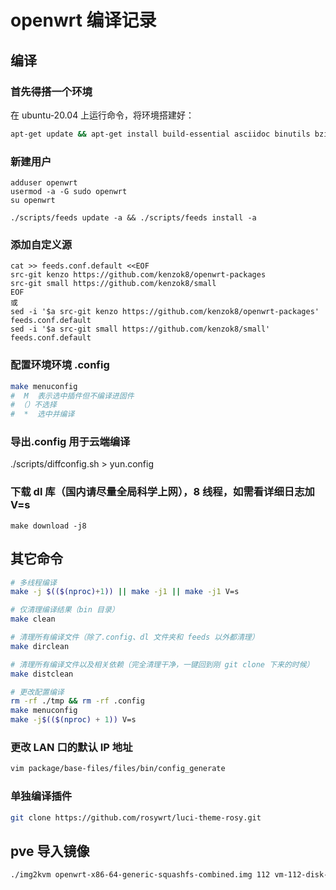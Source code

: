 # 

<!--
 * @Author: huzi
 * @Date: 2023-03-26 22:51:40
 * @LastEditTime: 2023-03-27 00:42:09
 * @FilePath: /hugo/blog/content/posts/first_post.md
 * @Description:
-->
<!-- ---
title: 'openwrt 编译记录'
date: 2023-03-26T20:46:08+08:00
draft: true
--- -->

# openwrt 编译记录

## 编译

### 首先得搭一个环境

在 ubuntu-20.04 上运行命令，将环境搭建好：

```bash
apt-get update && apt-get install build-essential asciidoc binutils bzip2 gawk gettext git libncurses5-dev libz-dev patch python3 python2.7 unzip zlib1g-dev lib32gcc1 libc6-dev-i386 subversion flex uglifyjs git-core gcc-multilib p7zip p7zip-full msmtp libssl-dev texinfo libglib2.0-dev xmlto qemu-utils upx libelf-dev autoconf automake libtool autopoint device-tree-compiler g++-multilib antlr3 gperf wget curl swig rsync -y
```

### 新建用户

```
adduser openwrt
usermod -a -G sudo openwrt
su openwrt
```

```
./scripts/feeds update -a && ./scripts/feeds install -a
```

### 添加自定义源

```
cat >> feeds.conf.default <<EOF
src-git kenzo https://github.com/kenzok8/openwrt-packages
src-git small https://github.com/kenzok8/small
EOF
或
sed -i '$a src-git kenzo https://github.com/kenzok8/openwrt-packages' feeds.conf.default
sed -i '$a src-git small https://github.com/kenzok8/small' feeds.conf.default
```

### 配置环境环境 .config

```bash
make menuconfig
#  M  表示选中插件但不编译进固件
# （）不选择
#  *  选中并编译
```

### 导出.config 用于云端编译

./scripts/diffconfig.sh > yun.config

### 下载 dl 库（国内请尽量全局科学上网），8 线程，如需看详细日志加 V=s

`make download -j8`

## 其它命令

```bash
# 多线程编译
make -j $(($(nproc)+1)) || make -j1 || make -j1 V=s

# 仅清理编译结果（bin 目录）
make clean

# 清理所有编译文件（除了.config、dl 文件夹和 feeds 以外都清理）
make dirclean

# 清理所有编译文件以及相关依赖（完全清理干净，一键回到刚 git clone 下来的时候）
make distclean

# 更改配置编译
rm -rf ./tmp && rm -rf .config
make menuconfig
make -j$(($(nproc) + 1)) V=s
```

### 更改 LAN 口的默认 IP 地址

```bash
vim package/base-files/files/bin/config_generate
```

### 单独编译插件

```bash
git clone https://github.com/rosywrt/luci-theme-rosy.git
```

## pve 导入镜像

```bash
./img2kvm openwrt-x86-64-generic-squashfs-combined.img 112 vm-112-disk-1
```

